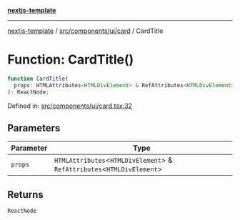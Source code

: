 [**nextjs-template**](README.md)

---

[nextjs-template](README.md) / [src/components/ui/card](src.components.ui.card.md) / CardTitle

# Function: CardTitle()

```ts
function CardTitle(
  props: HTMLAttributes<HTMLDivElement> & RefAttributes<HTMLDivElement>,
): ReactNode;
```

Defined in: [src/components/ui/card.tsx:32](https://github.com/mariolim96/Easy-Check-In/blob/e840a4393cceae48bed5204292fc61d73f9f5dbb/src/components/ui/card.tsx#L32)

## Parameters

| Parameter | Type                                                                       |
| --------- | -------------------------------------------------------------------------- |
| `props`   | `HTMLAttributes`\<`HTMLDivElement`\> & `RefAttributes`\<`HTMLDivElement`\> |

## Returns

`ReactNode`
